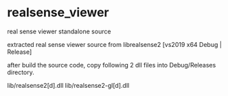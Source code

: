 # realsense_viewer
real sense viewer standalone source

extracted real sense viewer source from librealsense2 [vs2019 x64 Debug | Release]

after build the source code, copy following 2 dll files into Debug/Releases directory.

lib/realsense2[d].dll
lib/realsense2-gl[d].dll
